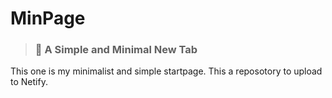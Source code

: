 # MinPage
> ### 🚀  A Simple and Minimal New Tab

This one is my minimalist and simple startpage. This a reposotory to upload to Netify.
